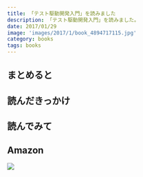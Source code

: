 ```yaml
---
title: 「テスト駆動開発入門」を読みました
description: 「テスト駆動開発入門」を読みました。
date: 2017/01/29
image: 'images/2017/1/book_4894717115.jpg'
category: books
tags: books
---
```


## まとめると

## 読んだきっかけ

## 読んでみて

## Amazon

[![](http://images-jp.amazon.com/images/P/4894717115.09.MAIN._SCLZZZZZZZ_.jpg)](https://www.amazon.co.jp/dp/4894717115/)
